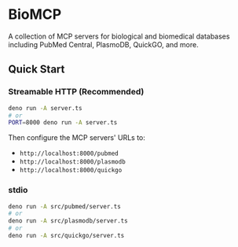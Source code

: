 # BioMCP

A collection of MCP servers for biological and biomedical databases including
PubMed Central, PlasmoDB, QuickGO, and more.

## Quick Start

### Streamable HTTP (Recommended)

```bash
deno run -A server.ts
# or
PORT=8000 deno run -A server.ts
```

Then configure the MCP servers' URLs to:

- `http://localhost:8000/pubmed`
- `http://localhost:8000/plasmodb`
- `http://localhost:8000/quickgo`

### stdio

```bash
deno run -A src/pubmed/server.ts
# or
deno run -A src/plasmodb/server.ts
# or
deno run -A src/quickgo/server.ts
```
